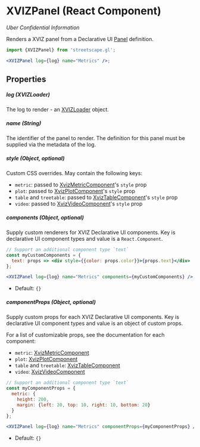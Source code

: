 # XVIZPanel (React Component)

_Uber Confidential Information_

Renders a XVIZ panel from a Declarative UI
[Panel](https://github.com/uber/xviz/blob/master/docs/declarative-ui/layout-elements.md#Panels)
definition.

```jsx
import {XVIZPanel} from 'streetscape.gl';

<XVIZPanel log={log} name="Metrics" />;
```

## Properties

##### log (XVIZLoader)

The log to render - an [XVIZLoader](/docs/api-reference/xviz-loader-interface.md) object.

##### name (String)

The identifier of the panel to render. The definition for this panel must be supplied via the
metadata of the log.

##### style (Object, optional)

Custom CSS overrides. May contain the following keys:

- `metric`: passed to [XvizMetricComponent](/docs/api-reference/xviz-metric-component.md)'s `style`
  prop
- `plot`: passed to [XvizPlotComponent](/docs/api-reference/xviz-plot-component.md)'s `style` prop
- `table` and `treetable`: passed to
  [XvizTableComponent](/docs/api-reference/xviz-table-component.md)'s `style` prop
- `video`: passed to [XvizVideoComponent](/docs/api-reference/xviz-video-component.md)'s `style` prop

##### components (Object, optional)

Supply custom renderers for XVIZ Declarative UI components. Key is declarative UI component types
and value is a `React.Component`.

```jsx
// Support an additional component type `text`
const myCustomComponents = {
  text: props => <div style={{color: props.color}}>{props.text}</div>
};

<XVIZPanel log={log} name="Metrics" components={myCustomComponents} />;
```

- Default: `{}`

##### componentProps (Object, optional)

Supply custom props for each XVIZ Declarative UI components. Key is declarative UI component types
and value is an object of custom props.

For a list of customizable props, see the documentation for each component:

- `metric`: [XvizMetricComponent](/docs/api-reference/xviz-metric-component.md)
- `plot`: [XvizPlotComponent](/docs/api-reference/xviz-plot-component.md)
- `table` and `treetable`: [XvizTableComponent](/docs/api-reference/xviz-table-component.md)
- `video`: [XvizVideoComponent](/docs/api-reference/xviz-video-component.md)

```jsx
// Support an additional component type `text`
const myComponentProps = {
  metric: {
    height: 200,
    margin: {left: 20, top: 10, right: 10, bottom: 20}
  }
};

<XVIZPanel log={log} name="Metrics" componentProps={myComponentProps} />;
```

- Default: `{}`

